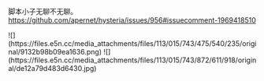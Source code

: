 <p>脚本小子无聊不无聊。<br /><a href="https://github.com/apernet/hysteria/issues/956#issuecomment-1969418510" target="_blank" rel="nofollow noopener" translate="no"><span class="invisible">https://</span><span class="ellipsis">github.com/apernet/hysteria/is</span><span class="invisible">sues/956#issuecomment-1969418510</span></a></p>
![](https://files.e5n.cc/media_attachments/files/113/015/743/475/540/235/original/9132b98b09ea1636.png)
![](https://files.e5n.cc/media_attachments/files/113/015/743/872/611/918/original/de12a79d483d6430.jpg)